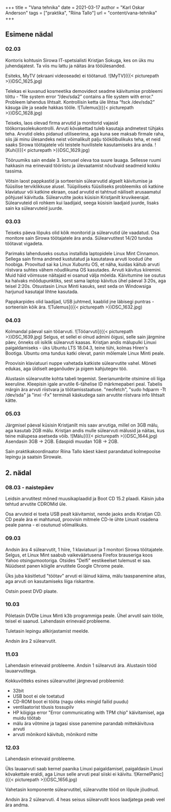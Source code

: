 +++
title = "Vana tehnika"
date = 2021-03-17
author = "Karl Oskar Anderson"
tags = ["praktika", "Riina Tallo"]
url = "content/vana-tehnika"
+++

## Esimene nädal

### 02.03
Kontoris kohtusin Sirowa IT-spetsialisti Kristjan Sokuga, kes on üks mu juhendajatest. Ta viis mu lattu ja näitas ära tööülesanded.

Esiteks, MyTV (ekraani videoseade) ei töötanud.
![MyTV]({{< picturepath >}}DSC_1625.jpg)

Telekas ei kuvanud kosmeetika demovideot seadme käivitumise probleemi tõttu - "file system error “/dev/sda2” contains a file system with error." Probleem lahendus lihtsalt. Kontrollisin ketta üle lihtsa “fsck /dev/sda2” käsuga üle ja seade hakkas tööle.
![Tulemus]({{< picturepath >}}DSC_1628.jpg)

Teiseks, laos olevad firma arvutid ja monitorid vajasid töökorrasolekukontrolli. Arvuti kõvakettad tuleb kasutaja andmetest tühjaks teha. Arvutid oleks pidanud utiliseerima, aga kuna see maksab firmale raha, siis jäi minu ülesandeks neist võimalikult palju töökõlbulikuks teha, et neid saaks Sirowa töötajatele või teistele huvilistele kasutamiseks ära anda.
![Kuhi]({{< picturepath >}}DSC_1629.jpg)

Tööruumiks sain endale 3. korrusel oleva toa suure lauaga. Sellesse ruumi hakkasin ma erinevaid tööriistu ja ülevaatamist nõudvaid seadmeid kokku tassima.  

Võtsin laost pappkastid ja sorteerisin sülearvutid algselt käivitumise ja füüsilise terviklikkuse alusel. Tüüpiliseks füüsiliseks probleemiks oli katkine klaviatuur või katkine ekraan, osad arvutid ei tahtnud näiliselt arusaamatul põhjusel käivituda. Sülearvutite jaoks küsisin Kristjanilt kruvikeerajat. Sülearvuteid oli rohkem kui laadijaid, seega küsisin laadjaid juurde, lisaks sain ka sülearvuteid juurde. 

### 03.03
Teiseks päeva lõpuks olid kõik monitorid ja sülearvutid üle vaadatud. Osa monitore sain Sirowa töötajatele ära anda. Sülearvutitest 14/20 tundus töötavat vigadeta.

Parimaks lahenduseks osutus installida laptopidele Linux Mint Cinnamon. Sellega sain firma andmed kustutatud ja kasutatava arvuti loodud ühe hoobiga. Proovitud sai ka Linux Xubuntu OS, et näha, kuidas käitub arvuti riistvara suhtes vähem nõudlikuma OS kasutades. Arvuti käivitus kiiremini. Muid häid võimsuse näitajaid ei osanud välja mõelda. Käivitumine ise osutus ka halvaks mõõdupunktiks, sest sama laptop käivitus ühel päeval 3:20s, aga teisel 2:20s. Otsustasin Linux Minti kasuks, sest seda on Windowsiga harjunud kasutajal lihtne kasutada.

Pappkarpides olid laadijad, USB juhtmed, kaablid jne läbisegi puntras - sorteerisin kõik ära.
![Tulemus]({{< picturepath >}}DSC_1632.jpg)


### 04.03
Kolmandal päeval sain tööarvuti. 
![Tööarvuti]({{< picturepath >}}DSC_1639.jpg)
Selgus, et sellel ei olnud admini õigusi, selle sain järgmine päev, õnneks oli isiklik sülearvuti kaasas. Kristjan andis mälupulki Linuxi paigaldamiseks - üks Ubuntu LTS 18.04.3, teine tühi, kolmas Hiren's Bootiga. Ubuntu oma tundus katki olevat, panin mõlemale Linux Minti peale.

Proovisin klaviatuuri nuppe vahetada katkiste sülearvutite vahel. Mõneti edukas, aga üldiselt aeganõudev ja pigem kahjutegev töö.

Alustasin sülearvutite kohta tabeli tegemist. Seerianumbrite otsimine oli liiga keeruline. Kleepisin igale arvutile 6-tähelise ID märkmepaberi peal. Tabelis märgin ära arvuti riistvara ja töötamisstaatuse. "neofetch", "sudo hdparm -Tt /dev/sda" ja "inxi -Fx" terminali käskudega sain arvutite riistvara info lihtsalt kätte.

### 05.03
Järgmisel päeval küsisin Kristjanilt mis saav arvutiga, millel on 3GB mälu, aga kasutab 2GB mälu. Kristjan andis mulle sülearvuti mälusid ja näitas, kus teine mälupesa asetseda võib. 
![Mälu]({{< picturepath >}}DSC_1644.jpg)
Asendasin 3GB -> 2GB. Edaspidi muudan 1GB -> 2GB.

Sain praktikakoordinaator Riina Tallo käest käest parandatud kolmepoolse lepingu ja saatsin Sirowale.

## 2. nädal

### 08.03 - naistepäev
Leidsin arvutitest mõned muusikaplaadid ja Boot CD 15.2 plaadi. Käisin juba tehtud arvutite CDROMid üle.

Osa arvuteid ei toeta USB pealt käivitamist, nende jaoks andis Kristjan CD. CD peale ära ei mahtunud, proovisin mitmele CD-le ühte Linuxit osadena peale panna - ei osutunud võimalikuks.

### 09.03
Andsin ära 4 sülearvutit, 1 hiire, 1 klaviatuuri ja 1 monitori Sirowa töötajatele. Selgus, et Linux Mint saabub vaikeväärtusena Firefox brauseriga koos Yahoo otsingumootoriga. Otsides "Delfi" eestikeelset tulemust ei saa. Nüüdsest panen kõigile arvutitele Google Chrome peale. 

Üks juba käsitletud "töötav" arvuti ei läinud käima, mälu taaspanemine aitas, aga arvuti on kasutamiseks liiga riskantne. 

Ostsin poest DVD plaate.

### 10.03
Põletasin DVDle Linux Minti k3b programmiga peale. Ühel arvutil sain tööle, teisel ei saanud. Lahendasin erinevaid probleeme. 

Tuletasin lepingu allkirjastamist meelde. 

Andsin ära 2 sülearvutit.

### 11.03
Lahendasin erinevaid probleeme. Andsin 1 sülearvuti ära. Alustasin tööd lauaarvutitega.

Kokkuvõtteks esines sülearvutitel järgnevad probleemid:
* 32bit
* USB boot ei ole toetatud
* CD-ROM boot ei tööta (nagu oleks mingid failid puudu)
* ventilaatorist tõusis tossupilv
* HP kõigiga error "Error communicating with TPM chip" käivitamisel, aga muidu töötab
* mälu ära võtmine ja tagasi sisse panemine parandab mittekäivituva arvuti
* arvuti mõnikord käivitub, mõnikord mitte


### 12.03
Lahendasin erinevaid probleeme. 

Üks lauaarvuti saab kernel paanika Linuxi paigaldamisel, paigaldasin Linuxi kõvakettale eraldi, aga Linux selle arvuti peal siiski ei käivitu. 
![KernelPanic]({{< picturepath >}}DSC_1656.jpg)

Vahetasin komponente sülearvutitel, sülearvutite tööd on lõpule jõudnud. 

Andsin ära 2 sülearvuti. 4 heas seisus sülearvutit koos laadjatega peab veel ära andma.